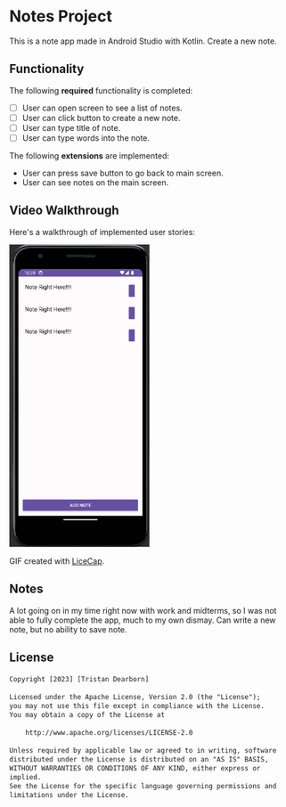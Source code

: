 # Notes Project

This is a note app made in Android Studio with Kotlin. Create a new note.

## Functionality 

The following **required** functionality is completed:

* [ ] User can open screen to see a list of notes.
* [ ] User can click button to create a new note.
* [ ] User can type title of note.
* [ ] User can type words into the note.

The following **extensions** are implemented:

* User can press save button to go back to main screen.
* User can see notes on the main screen.

## Video Walkthrough

Here's a walkthrough of implemented user stories:

<img src='notes.gif' title='Video Walkthrough' width='50%' alt='Video Walkthrough' />

GIF created with [LiceCap](http://www.cockos.com/licecap/).

## Notes

A lot going on in my time right now with work and midterms, so I was not able to fully complete the app, much to my own dismay. Can write a new note, but no ability to save note.

## License

    Copyright [2023] [Tristan Dearborn]

    Licensed under the Apache License, Version 2.0 (the "License");
    you may not use this file except in compliance with the License.
    You may obtain a copy of the License at

        http://www.apache.org/licenses/LICENSE-2.0

    Unless required by applicable law or agreed to in writing, software
    distributed under the License is distributed on an "AS IS" BASIS,
    WITHOUT WARRANTIES OR CONDITIONS OF ANY KIND, either express or implied.
    See the License for the specific language governing permissions and
    limitations under the License.
